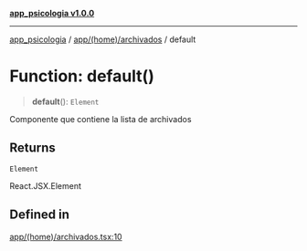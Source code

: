 [**app_psicologia v1.0.0**](../../../../README.md)

***

[app_psicologia](../../../../modules.md) / [app/(home)/archivados](../README.md) / default

# Function: default()

> **default**(): `Element`

Componente que contiene la lista de archivados

## Returns

`Element`

React.JSX.Element

## Defined in

[app/(home)/archivados.tsx:10](https://github.com/XxtbmfxX/app_psicologia/blob/da762f4f9225edbb02c8e13dfe2f9bc7ae75eef5/app/(home)/archivados.tsx#L10)
